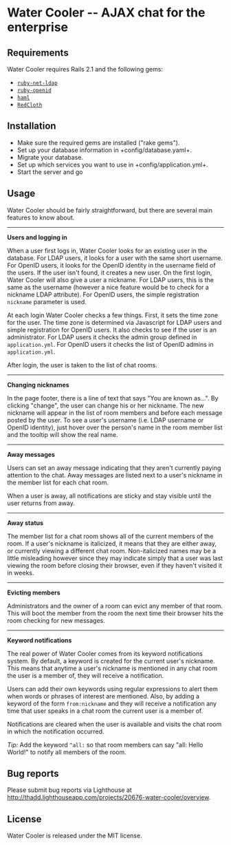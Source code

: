 Water Cooler -- AJAX chat for the enterprise
===

Requirements
---

Water Cooler requires Rails 2.1 and the following gems:

* [`ruby-net-ldap`](http://rubyforge.org/projects/net-ldap/)
* [`ruby-openid`](http://rubyforge.org/projects/ruby-openid/)
* [`haml`](http://haml.hamptoncatlin.com/)
* [`RedCloth`](http://rubyforge.org/projects/redcloth/)

Installation
---

* Make sure the required gems are installed ("rake gems").
* Set up your database information in +config/database.yaml+.
* Migrate your database.
* Set up which services you want to use in +config/application.yml+.
* Start the server and go

Usage
---

Water Cooler should be fairly straightforward, but there are several main features to know about.

---
**Users and logging in**

When a user first logs in, Water Cooler looks for an existing user in the database. For LDAP users, it looks for a user with the same short username. For OpenID users, it looks for the OpenID identity in the username field of the users. If the user isn't found, it creates a new user. On the first login, Water Cooler will also give a user a nickname. For LDAP users, this is the same as the username (however a nice feature would be to check for a nickname LDAP attribute). For OpenID users, the simple registration `nickname` parameter is used.

At each login Water Cooler checks a few things. First, it sets the time zone for the user. The time zone is determined via Javascript for LDAP users and simple registration for OpenID users. It also checks to see if the user is an administrator. For LDAP users it checks the admin group defined in `application.yml`. For OpenID users it checks the list of OpenID admins in `application.yml`.

After login, the user is taken to the list of chat rooms.

---
**Changing nicknames**

In the page footer, there is a line of text that says "You are known as...". By clicking "change", the user can change his or her nickname. The new nickname will appear in the list of room members and before each message posted by the user. To see a user's username (i.e. LDAP username or OpenID identity), just hover over the person's name in the room member list and the tooltip will show the real name.

---
**Away messages**

Users can set an away message indicating that they aren't currently paying attention to the chat. Away messages are listed next to a user's nickname in the member list for each chat room.

When a user is away, all notifications are sticky and stay visible until the user returns from away.

---
**Away status**

The member list for a chat room shows all of the current members of the room. If a user's nickname is italicized, it means that they are either away, or currently viewing a different chat room. Non-italicized names may be a little misleading however since they may indicate simply that a user was last viewing the room before closing their browser, even if they haven't visited it in weeks.

---
**Evicting members**

Administrators and the owner of a room can evict any member of that room. This will boot the member from the room the next time their browser hits the room checking for new messages.

---
**Keyword notifications**

The real power of Water Cooler comes from its keyword notifications system. By default, a keyword is created for the current user's nickname. This means that anytime a user's nickname is mentioned in any chat room the user is a member of, they will receive a notification.

Users can add their own keywords using regular expressions to alert them when words or phrases of interest are mentioned. Also, by adding a keyword of the form `from:nickname` and they will receive a notification any time that user speaks in a chat room the current user is a member of.

Notifications are cleared when the user is available and visits the chat room in which the notification occurred.

*Tip:* Add the keyword `^all:` so that room members can say "all: Hello World!" to notify all members of the room.

Bug reports
---

Please submit bug reports via Lighthouse at http://thadd.lighthouseapp.com/projects/20676-water-cooler/overview.

License
--

Water Cooler is released under the MIT license.

